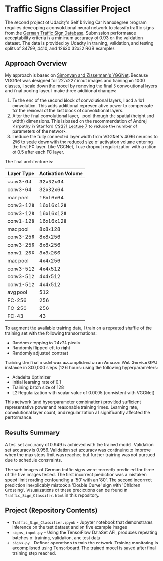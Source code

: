 # Traffic Signs Classifier Project

The second project of Udacity's Self Driving Car Nanodegree program requires developing a convolutional neural network to classify traffic signs from the [German Traffic Sign Database](http://benchmark.ini.rub.de/?section=gtsrb&subsection=dataset).  Submission performance acceptability criteria is a minimum accuracy of 0.93 on the validation dataset.  The data is provided by Udacity in training, validation, and testing splits of 34799, 4410, and 12630 32x32 RGB examples.

## Approach Overview

My approach is based on [Simonyan and Zisserman's VGGNet](https://arxiv.org/pdf/1409.1556.pdf).  Because VGGNet was designed for 227x227 input images and training on 1000 classes, I scale down the model by removing the final 3 convolutional layers and final pooling layer.  I make three additional changes:
 1. To the end of the second block of convolutional layers, I add a 1x1 convolution.  This adds additional representative power to compensate for the removal of the last block of convolutional layers.
 2. After the final convolutional layer, I pool through the spatial (height and width) dimensions.  This is based on the recommendation of Andrej Karpathy in Stanford [CS231 Lecture 7](https://www.youtube.com/watch?v=LxfUGhug-iQ&feature=youtu.be&list=PLkt2uSq6rBVctENoVBg1TpCC7OQi31AlC&t=3665) to reduce the number of parameters of the network.
 3. I reduce the fully connected layer width from VGGNet's 4096 neurons to 256 to scale down with the reduced size of activation volume entering the first FC layer.  Like VGGNet, I use dropout regularization with a ration of 0.5 after each FC layer.

The final architecture is:

| Layer Type        | Activation Volume |
| ----------------- | ----------------- |
| conv3-64          | 32x32x64          |
| conv3-64          | 32x32x64          |
| max pool          | 16x16x64          |
| conv3-128         | 16x16x128         |
| conv3-128         | 16x16x128         |
| conv1-128         | 16x16x128         |
| max pool          | 8x8x128           |
| conv3-256         | 8x8x256           |
| conv3-256         | 8x8x256           |
| conv1-256         | 8x8x256           |
| max pool          | 4x4x256           |
| conv3-512         | 4x4x512           |
| conv3-512         | 4x4x512           |
| conv1-512         | 4x4x512           |
| avg pool          | 512               |
| FC-256            | 256               |
| FC-256            | 256               |
| FC-43             | 43                |

To augment the available training data, I train on a repeated shuffle of the training set with the following transormations:
 * Random cropping to 24x24 pixels
 * Randomly flipped left to right
 * Randomly adjusted contrast 

Training the final model was accomplished on an Amazon Web Service GPU instance in 300,000 steps (12.6 hours) using the following hyperparameters:
 * Adadelta Optimizer
 * Initial learning rate of 0.1
 * Training batch size of 128
 * L2 Regularization with scalar value of 0.0005 (consistent with VGGNet)

This network (and hyperparameter combination) provided sufficient representative power and reasonable training times.  Learning rate, convolutional layer count, and regularization all significantly affected the performance.

## Results Summary

A test set accuracy of 0.949 is achieved with the trained model.  Validation set accuracy is 0.956.  Validation set accuracy was continuing to improve when the max steps limit was reached but further training was not pursued due to schedule constraints.

The web images of German traffic signs were correctly predicted for three of the five images tested.  The first incorrect prediction was a mistaken speed limit reading confounding a '50' with an '80'.  The second incorrect prediction inexplicably mistook a 'Double Curve' sign with 'Children Crossing'.  Visualizations of these predictions can be found in `Traffic_Sign_Classifer.html` in this repository.

## Project (Repository Contents)

* `Traffic_Sign_Classifier.ipynb` - Jupyter notebook that demonstrates inference on the test dataset and on five example images
* `signs_input.py` - Using the TensorFlow DataSet API, produces repeating batches of training, validation, and test data
* `signs.py` - Defines operations to train the network.  Training monitoring is accomplished using Tensorboard.  The trained model is saved after final training step reached.
